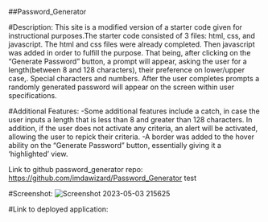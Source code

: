 ##Password_Generator

#Description: This site is a modified version of a starter code given for instructional purposes.The starter code consisted of 3 files: html, css, and javascript. The html and css files were already completed. Then javascript was added in order to fulfill the purpose. That being, after clicking on the “Generate Password” button, a prompt will appear, asking the user for a length(between 8 and 128 characters), their preference on lower/upper case,. Special characters and numbers. After the user completes prompts a randomly generated password will appear on the screen within user specifications.

#Additional Features:
	-Some additional features include a catch, in case the user inputs a length that is less than 8 and greater than 128 characters. In addition, if the user does not activate any criteria, an alert will be activated, allowing the user to repick their criteria.
	-A border was added to the hover ability on the “Generate Password” button, essentially giving it a ‘highlighted’ view.

Link to github password_generator repo: https://github.com/imdawizard/Password_Generator
test

#Screenshot:
![Screenshot 2023-05-03 215625](https://user-images.githubusercontent.com/122409588/236109682-03362ae2-0685-43e1-9263-ddbdedb85315.png)


#Link to deployed application:


